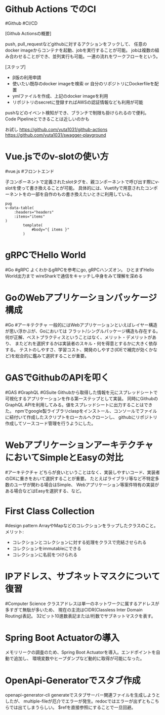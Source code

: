 # Github Actions でのCI
\#Github \#CI/CD

 [Github Actionsの概要]
 
 push, pull_requestなどgithubに対するアクションをフックして、
 任意のdocker imageからコンテナを起動、jobを実行することが可能。
 jobは複数の組み合わせることができ、並列実行も可能。一連の流れをワークフローをという。
 
 [ステップ]
 - β版の利用申請
 - 使いたい既存のdocker imageを検索 or 自分のリポジトリにDockerfileを配置
 - ymlファイルを作成、上記のdocker imageを利用
 - リポジトリのsecretに登録すればAWSの認証情報なども利用が可能

pushなどのイベント検知ができ、ブランチで制限も掛けられるので便利。
Code Pipelineとできることは近しいのかも

お試し
https://github.com/yuta1031/github-actions
https://github.com/yuta1031/swagger-playground

# Vue.jsでのv-slotの使い方
\#vue.js \#フロントエンド

子コンポーネントで定義されたslotタグを、親コンポーネントで呼び出す際にv-slotを使って書き換えることが可能。
具体的には、Vuetifyで用意されたコンポーネントをの一部を自作のもの書き換えたいときに利用している。
```Pug
pug
v-data-table(
    :headers="headers"
    :items="items"
)
        template(
            #body="{ items }"
        )
```

# gRPCでHello World
\#Go \#gRPC
よくわかるgRPCを参考にgo, gRPCハンズオン。
ひとまずHello World出力まで
wireSharkで通信をキャッチし中身をみて理解を深める

# GoのWebアプリケーションパッケージ構成
\#Go \#アーキテクチャ
一般的にはWebアプリケーションといえばレイヤー構造が思い浮かぶが、Goにおいては
フラット/シングルパッケージ構造も存在する。
何が正解、ベストプラクティスということはなく、メリット・デメリットがあり、
またどれを選択するかは実装者のスキル・何を得意とするかに大きく依存する。
テストのしやすさ、学習コスト、開発のしやすさ(IDEで補完が効くかなど)を総合的に鑑みて選択することが重要。

# GASでGithubのAPIを叩く
\#GAS \#GraphQL \#GSuite
Githubから取得した情報を元にスプレッドシートで可視化するアプリケーションを作る第一ステップとして実装。
同時にGithubのGraphQL APIを利用してみる。値をスプレッドシートに出力することはできた。
npmでgoogle製ライブラリclaspをインストール、コンソールでファイルに紐付いて作成したスクリプトをローカルへクローンし、
githubにリポジトリ作成してソースコード管理を行うようにした。

# WebアプリケーションアーキテクチャにおいてSimpleとEasyの対比
\#アーキテクチャ
どちらが良いということはなく、実装しやすいコード、実装者のDXに重きをおいて選択することが重要。
たとえばライブラリ等など不特定多数のユーザが関わる場合はSimple、
Webアプリケーション等案件特有の実装がある場合などはEasyを選択する、など。

# First Class Collection
\#design pattern
ArrayやMapなどのコレクションをラップしたクラスのこと。
メリット:
- コレクションとコレクションに対する処理をクラスで完結させられる
- コレクションをimmutableにできる
- コレクションに名前をつけられる

# IPアドレス、サブネットマスクについて復習
\#Computer Science
クラスアドレスは単一のネットワークに属するアドレスが多すぎて無駄が多いため、
現在の主流はCIDR(Classless Inter Domain Routing)表記。
32ビット10進数表記または/桁数でサブネットマスクを表す。

# Spring Boot Actuatorの導入
メモリリークの調査のため、Spring Boot Actuatorを導入。エンドポイントを自動で追加し、
環境変数やヒープダンプなど動的に取得が可能になった。

# OpenApi-Generatorでスタブ作成
openapi-generator-cli generateでスタブサーバー関連ファイルを生成しようとしたが、
multiple-fileが厄介でエラーが発生。redocではエラーが出ずともこちらでは出てしまうらしい。
$refを直接参照にすることで一旦回避。
